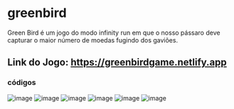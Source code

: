 # greenbird

Green Bird é um jogo do modo infinity run em que o nosso pássaro deve capturar o maior número
de moedas fugindo dos gaviões.

## Link do Jogo: https://greenbirdgame.netlify.app

### códigos

![image](https://github.com/Wilton-Monteiro/greenbird/assets/145207587/3d2d5f2e-32e7-4aa3-9fea-9a21543b066e)
![image](https://github.com/Wilton-Monteiro/greenbird/assets/145207587/e4a1aa86-cdbe-4511-ab27-cb9b28eeb649)
![image](https://github.com/Wilton-Monteiro/greenbird/assets/145207587/7176611a-c1b7-4827-92b0-2fb57e088d78)
![image](https://github.com/Wilton-Monteiro/greenbird/assets/145207587/c9e0be71-bde1-4ed5-a063-1e8ef42f18ba)
![image](https://github.com/Wilton-Monteiro/greenbird/assets/145207587/a9198369-9960-4d66-bf1c-be32be190d9d)
![image](https://github.com/Wilton-Monteiro/greenbird/assets/145207587/671d10ae-b17a-400b-8d35-ef15e3e61b1a)



